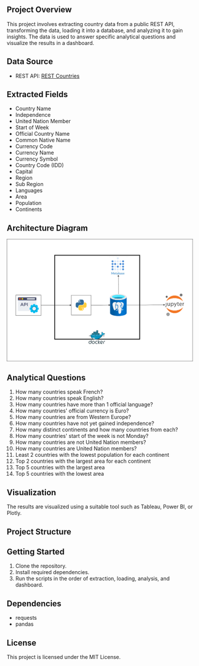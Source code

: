 ## Project Overview
This project involves extracting country data from a public REST API, transforming the data, loading it into a database, and analyzing it to gain insights. The data is used to answer specific analytical questions and visualize the results in a dashboard.

## Data Source
- REST API: [REST Countries](https://restcountries.com/v3.1/all)

## Extracted Fields
- Country Name
- Independence
- United Nation Member
- Start of Week
- Official Country Name
- Common Native Name
- Currency Code
- Currency Name
- Currency Symbol
- Country Code (IDD)
- Capital
- Region
- Sub Region
- Languages
- Area
- Population
- Continents

## Architecture Diagram
![alt text](project_architecture.png)

## Analytical Questions
1. How many countries speak French?
2. How many countries speak English?
3. How many countries have more than 1 official language?
4. How many countries' official currency is Euro?
5. How many countries are from Western Europe?
6. How many countries have not yet gained independence?
7. How many distinct continents and how many countries from each?
8. How many countries' start of the week is not Monday?
9. How many countries are not United Nation members?
10. How many countries are United Nation members?
11. Least 2 countries with the lowest population for each continent
12. Top 2 countries with the largest area for each continent
13. Top 5 countries with the largest area
14. Top 5 countries with the lowest area

## Visualization
The results are visualized using a suitable tool such as Tableau, Power BI, or Plotly.

## Project Structure


## Getting Started
1. Clone the repository.
2. Install required dependencies.
3. Run the scripts in the order of extraction, loading, analysis, and dashboard.

## Dependencies
- requests
- pandas


## License
This project is licensed under the MIT License.
